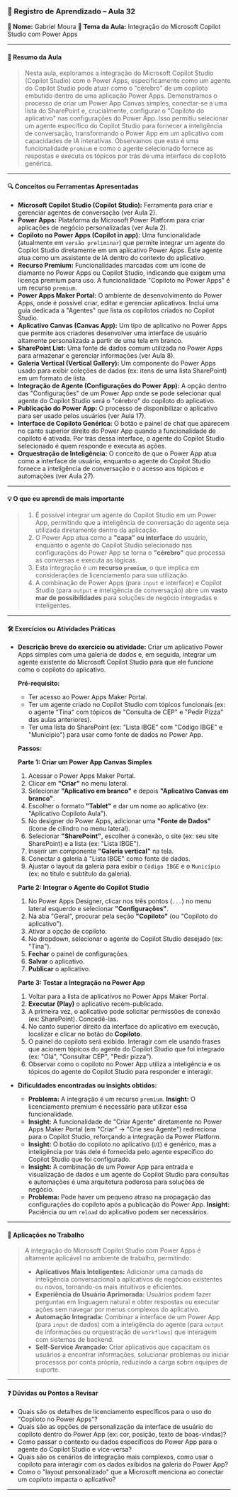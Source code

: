 ### 📘 Registro de Aprendizado – Aula 32

**👤 Nome:** Gabriel Moura
**🎯 Tema da Aula:** Integração do Microsoft Copilot Studio com Power Apps

---

#### 📝 Resumo da Aula
> Nesta aula, exploramos a integração do Microsoft Copilot Studio (Copilot Studio) com o Power Apps, especificamente como um agente do Copilot Studio pode atuar como o "cérebro" de um copiloto embutido dentro de uma aplicação Power Apps. Demonstramos o processo de criar um Power App Canvas simples, conectar-se a uma lista do SharePoint e, crucialmente, configurar o "Copiloto do aplicativo" nas configurações do Power App. Isso permitiu selecionar um agente específico do Copilot Studio para fornecer a inteligência de conversação, transformando o Power App em um aplicativo com capacidades de IA interativas. Observamos que esta é uma funcionalidade `premium` e como o agente selecionado fornece as respostas e executa os tópicos por trás de uma interface de copiloto genérica.

---

#### 🔍 Conceitos ou Ferramentas Apresentadas
- **Microsoft Copilot Studio (Copilot Studio):** Ferramenta para criar e gerenciar agentes de conversação (ver Aula 2).
- **Power Apps:** Plataforma da Microsoft Power Platform para criar aplicações de negócio personalizadas (ver Aula 2).
- **Copiloto no Power Apps (Copilot in app):** Uma funcionalidade (atualmente em `versão preliminar`) que permite integrar um agente do Copilot Studio diretamente em um aplicativo Power Apps. Este agente atua como um assistente de IA dentro do contexto do aplicativo.
- **Recurso Premium:** Funcionalidades marcadas com um ícone de diamante no Power Apps ou Copilot Studio, indicando que exigem uma licença premium para uso. A funcionalidade "Copiloto no Power Apps" é um recurso `premium`.
- **Power Apps Maker Portal:** O ambiente de desenvolvimento do Power Apps, onde é possível criar, editar e gerenciar aplicativos. Inclui uma guia dedicada a "Agentes" que lista os copilotos criados no Copilot Studio.
- **Aplicativo Canvas (Canvas App):** Um tipo de aplicativo no Power Apps que permite aos criadores desenvolver uma interface de usuário altamente personalizada a partir de uma tela em branco.
- **SharePoint List:** Uma fonte de dados comum utilizada no Power Apps para armazenar e gerenciar informações (ver Aula 8).
- **Galeria Vertical (Vertical Gallery):** Um componente do Power Apps usado para exibir coleções de dados (ex: itens de uma lista SharePoint) em um formato de lista.
- **Integração de Agente (Configurações do Power App):** A opção dentro das "Configurações" de um Power App onde se pode selecionar qual agente do Copilot Studio será o "cérebro" do copiloto do aplicativo.
- **Publicação do Power App:** O processo de disponibilizar o aplicativo para ser usado pelos usuários (ver Aula 17).
- **Interface de Copiloto Genérica:** O botão e painel de chat que aparecem no canto superior direito do Power App quando a funcionalidade de copiloto é ativada. Por trás dessa interface, o agente do Copilot Studio selecionado é quem responde e executa as ações.
- **Orquestração de Inteligência:** O conceito de que o Power App atua como a interface de usuário, enquanto o agente do Copilot Studio fornece a inteligência de conversação e o acesso aos tópicos e automações (ver Aula 27).

---

#### 💡 O que eu aprendi de mais importante
> 1.  É possível integrar um agente do Copilot Studio em um Power App, permitindo que a inteligência de conversação do agente seja utilizada diretamente dentro da aplicação.
> 2.  O Power App atua como a **"capa" ou interface** do usuário, enquanto o agente do Copilot Studio selecionado nas configurações do Power App se torna o **"cérebro"** que processa as conversas e executa as lógicas.
> 3.  Esta integração é um **recurso `premium`**, o que implica em considerações de licenciamento para sua utilização.
> 4.  A combinação de Power Apps (para `input` e interface) e Copilot Studio (para `output` e inteligência de conversação) abre um **vasto mar de possibilidades** para soluções de negócio integradas e inteligentes.

---

#### 🛠 Exercícios ou Atividades Práticas
- **Descrição breve do exercício ou atividade:** Criar um aplicativo Power Apps simples com uma galeria de dados e, em seguida, integrar um agente existente do Microsoft Copilot Studio para que ele funcione como o copiloto do aplicativo.

    **Pré-requisito:**
    *   Ter acesso ao Power Apps Maker Portal.
    *   Ter um agente criado no Copilot Studio com tópicos funcionais (ex: o agente "Tina" com tópicos de "Consulta de CEP" e "Pedir Pizza" das aulas anteriores).
    *   Ter uma lista do SharePoint (ex: "Lista IBGE" com "Código IBGE" e "Município") para usar como fonte de dados no Power App.

    **Passos:**

    **Parte 1: Criar um Power App Canvas Simples**
    1.  Acessar o Power Apps Maker Portal.
    2.  Clicar em **"Criar"** no menu lateral.
    3.  Selecionar **"Aplicativo em branco"** e depois **"Aplicativo Canvas em branco"**.
    4.  Escolher o formato **"Tablet"** e dar um nome ao aplicativo (ex: "Aplicativo Copiloto Aula").
    5.  No designer do Power Apps, adicionar uma **"Fonte de Dados"** (ícone de cilindro no menu lateral).
    6.  Selecionar **"SharePoint"**, escolher a conexão, o site (ex: seu site SharePoint) e a lista (ex: "Lista IBGE").
    7.  Inserir um componente **"Galeria vertical"** na tela.
    8.  Conectar a galeria à "Lista IBGE" como fonte de dados.
    9.  Ajustar o layout da galeria para exibir o `Código IBGE` e o `Município` (ex: no título e subtítulo da galeria).

    **Parte 2: Integrar o Agente do Copilot Studio**
    1.  No Power Apps Designer, clicar nos três pontos (`...`) no menu lateral esquerdo e selecionar **"Configurações"**.
    2.  Na aba "Geral", procurar pela seção **"Copiloto"** (ou "Copiloto do aplicativo").
    3.  Ativar a opção de copiloto.
    4.  No dropdown, selecionar o agente do Copilot Studio desejado (ex: "Tina").
    5.  **Fechar** o painel de configurações.
    6.  **Salvar** o aplicativo.
    7.  **Publicar** o aplicativo.

    **Parte 3: Testar a Integração no Power App**
    1.  Voltar para a lista de aplicativos no Power Apps Maker Portal.
    2.  **Executar (Play)** o aplicativo recém-publicado.
    3.  A primeira vez, o aplicativo pode solicitar permissões de conexão (ex: SharePoint). Concedê-las.
    4.  No canto superior direito da interface do aplicativo em execução, localizar e clicar no botão do **Copiloto**.
    5.  O painel do copiloto será exibido. Interagir com ele usando frases que acionem tópicos do agente do Copilot Studio que foi integrado (ex: "Olá", "Consultar CEP", "Pedir pizza").
    6.  Observar como o copiloto no Power App utiliza a inteligência e os tópicos do agente do Copilot Studio para responder e interagir.

- **Dificuldades encontradas ou insights obtidos:**
    - **Problema:** A integração é um recurso `premium`. **Insight:** O licenciamento premium é necessário para utilizar essa funcionalidade.
    - **Insight:** A funcionalidade de "Criar Agente" diretamente no Power Apps Maker Portal (em "Criar" -> "Crie seu Agente") redireciona para o Copilot Studio, reforçando a integração da Power Platform.
    - **Insight:** O botão do copiloto no aplicativo (`UI`) é genérico, mas a inteligência por trás dele é fornecida pelo agente específico do Copilot Studio que foi configurado.
    - **Insight:** A combinação de um Power App para entrada e visualização de dados e um agente do Copilot Studio para consultas e automações é uma arquitetura poderosa para soluções de negócio.
    - **Problema:** Pode haver um pequeno atraso na propagação das configurações do copiloto após a publicação do Power App. **Insight:** Paciência ou um `reload` do aplicativo podem ser necessários.

---

#### 📌 Aplicações no Trabalho
> A integração do Microsoft Copilot Studio com Power Apps é altamente aplicável no ambiente de trabalho, permitindo:
> - **Aplicativos Mais Inteligentes:** Adicionar uma camada de inteligência conversacional a aplicativos de negócios existentes ou novos, tornando-os mais intuitivos e eficientes.
> - **Experiência do Usuário Aprimorada:** Usuários podem fazer perguntas em linguagem natural e obter respostas ou executar ações sem navegar por menus complexos do aplicativo.
> - **Automação Integrada:** Combinar a interface de um Power App (para `input` de dados) com a inteligência do agente (para `output` de informações ou orquestração de `workflows`) que interagem com sistemas de backend.
> - **Self-Service Avançado:** Criar aplicativos que capacitam os usuários a encontrar informações, solucionar problemas ou iniciar processos por conta própria, reduzindo a carga sobre equipes de suporte.

---

#### ❓ Dúvidas ou Pontos a Revisar
- Quais são os detalhes de licenciamento específicos para o uso do "Copiloto no Power Apps"?
- Quais são as opções de personalização da interface de usuário do copiloto dentro do Power App (ex: cor, posição, texto de boas-vindas)?
- Como passar o contexto ou dados específicos do Power App para o agente do Copilot Studio e vice-versa?
- Quais são os cenários de integração mais complexos, como usar o copiloto para interagir com os dados exibidos na galeria do Power App?
- Como o "layout personalizado" que a Microsoft menciona ao conectar um copiloto impacta o aplicativo?
---